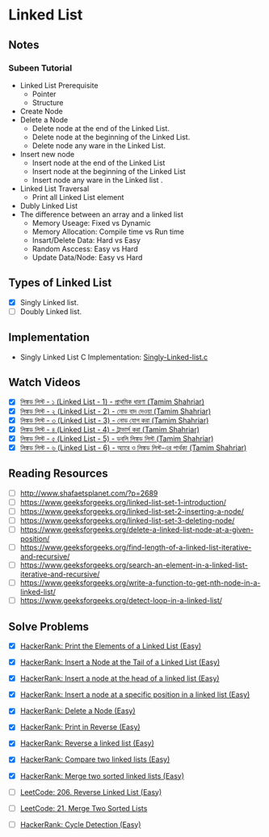 # Linked List

## Notes
### Subeen Tutorial
* Linked List Prerequisite
    * Pointer
    * Structure
* Create Node
* Delete a Node
    * Delete node at the end of the Linked List.
    * Delete node at the beginning of the Linked List.
    * Delete node any ware in the Linked List.
* Insert new node
    * Insert node at the end of the Linked List
    * Insert node at the beginning of the Linked List
    * Insert node any ware in the Linked list .
* Linked List Traversal
    * Print all Linked List element
* Dubly Linked List
* The difference between an array and a linked list
    * Memory Useage: Fixed vs Dynamic
    * Memory Allocation: Compile time vs Run time
    * Insart/Delete Data: Hard vs Easy
    * Random Asccess: Easy vs Hard
    * Update Data/Node: Easy vs Hard

## Types of Linked List
* [x] Singly Linked list.
* [ ] Doubly Linked list.

## Implementation
* Singly Linked List C Implementation: [Singly-Linked-list.c](Singly-Linked-list.c)

## Watch Videos
* [x] [লিঙ্কড লিস্ট - ১ (Linked List - 1) - প্রাথমিক ধারণা (Tamim Shahriar)](https://youtu.be/k3wD1KtP8EE)
* [x] [লিঙ্কড লিস্ট - ২ (Linked List - 2) - নোড বাদ দেওয়া (Tamim Shahriar)](https://youtu.be/rBc-CApEe3s)
* [x] [লিঙ্কড লিস্ট - ৩ (Linked List - 3) - নোড যোগ করা (Tamim Shahriar)](https://youtu.be/VLd6EnfUuWU)
* [x] [লিঙ্কড লিস্ট - ৪ (Linked List - 4) - ট্রাভার্স করা (Tamim Shahriar)](https://youtu.be/XLBBmEUILi4)
* [x] [লিঙ্কড লিস্ট - ৫ (Linked List - 5) - ডবলি লিঙ্কড লিস্ট (Tamim Shahriar)](https://youtu.be/kyuPR9SqvDY)
* [x] [লিঙ্কড লিস্ট - ৬ (Linked List - 6) - অ্যারে ও লিঙ্কড লিস্ট-এর পার্থক্য (Tamim Shahriar)](https://youtu.be/DKpe5gsySag)

## Reading Resources
* [ ] http://www.shafaetsplanet.com/?p=2689
* [ ] https://www.geeksforgeeks.org/linked-list-set-1-introduction/
* [ ] https://www.geeksforgeeks.org/linked-list-set-2-inserting-a-node/
* [ ] https://www.geeksforgeeks.org/linked-list-set-3-deleting-node/
* [ ] https://www.geeksforgeeks.org/delete-a-linked-list-node-at-a-given-position/
* [ ] https://www.geeksforgeeks.org/find-length-of-a-linked-list-iterative-and-recursive/
* [ ] https://www.geeksforgeeks.org/search-an-element-in-a-linked-list-iterative-and-recursive/
* [ ] https://www.geeksforgeeks.org/write-a-function-to-get-nth-node-in-a-linked-list/
* [ ] https://www.geeksforgeeks.org/detect-loop-in-a-linked-list/

## Solve Problems
* [x] [HackerRank: Print the Elements of a Linked List (Easy)](https://www.hackerrank.com/challenges/print-the-elements-of-a-linked-list)
* [x] [HackerRank: Insert a Node at the Tail of a Linked List (Easy)](https://www.hackerrank.com/challenges/insert-a-node-at-the-tail-of-a-linked-list)
* [x] [HackerRank: Insert a node at the head of a linked list (Easy)](https://www.hackerrank.com/challenges/insert-a-node-at-the-head-of-a-linked-list)
* [x] [HackerRank: Insert a node at a specific position in a linked list (Easy)](https://www.hackerrank.com/challenges/insert-a-node-at-a-specific-position-in-a-linked-list)
* [x] [HackerRank: Delete a Node (Easy)](https://www.hackerrank.com/challenges/delete-a-node-from-a-linked-list)
* [x] [HackerRank: Print in Reverse (Easy)](https://www.hackerrank.com/challenges/print-the-elements-of-a-linked-list-in-reverse)
* [x] [HackerRank: Reverse a linked list (Easy)](https://www.hackerrank.com/challenges/reverse-a-linked-list)
* [x] [HackerRank: Compare two linked lists (Easy)](https://www.hackerrank.com/challenges/compare-two-linked-lists)
* [x] [HackerRank: Merge two sorted linked lists (Easy)](https://www.hackerrank.com/challenges/merge-two-sorted-linked-lists)
* [ ] [LeetCode: 206. Reverse Linked List (Easy)](https://leetcode.com/problems/reverse-linked-list/)
* [ ] [LeetCode: 21. Merge Two Sorted Lists](https://leetcode.com/problems/merge-two-sorted-lists)
* [ ] [HackerRank: Cycle Detection (Easy)](https://www.hackerrank.com/challenges/detect-whether-a-linked-list-contains-a-cycle)


<!-- ## Application -->
